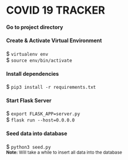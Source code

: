 # COVID 19 TRACKER

#### Go to project directory

#### Create & Activate Virtual Environment
$ `virtualenv env`  
$ `source env/bin/activate`


#### Install dependencies
$ `pip3 install -r requirements.txt`


#### Start Flask Server
$ `export FLASK_APP=server.py`  
$ `flask run --host=0.0.0.0`


#### Seed data into database
$ `python3 seed.py`  
<sub>**Note:** Will take a while to insert all data into the database</sub>
